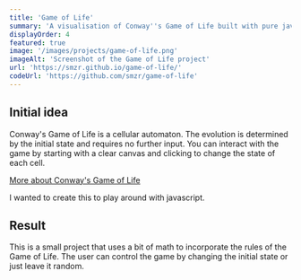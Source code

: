 ```yaml
---
title: 'Game of Life'
summary: 'A visualisation of Conway''s Game of Life built with pure javascript.'
displayOrder: 4
featured: true
image: '/images/projects/game-of-life.png'
imageAlt: 'Screenshot of the Game of Life project'
url: 'https://smzr.github.io/game-of-life/'
codeUrl: 'https://github.com/smzr/game-of-life'
---
```

## Initial idea
Conway's Game of Life is a cellular automaton. The evolution is determined by the initial state and requires no further input. You can interact with the game by starting with a clear canvas and clicking to change the state of each cell.

[More about Conway's Game of Life](https://en.wikipedia.org/wiki/Conway's_Game_of_Life "Conway's Game of Life - Wikipedia")

I wanted to create this to play around with javascript.

## Result
This is a small project that uses a bit of math to incorporate the rules of the Game of Life. The user can control the game by changing the initial state or just leave it random.
